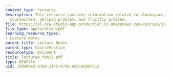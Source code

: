 ```yaml
---
content_type: resource
description: This resource contains information related to sloanspace, namecards,
  courseIntro, dellpaq problem, and fruitfly problem.
file: https://ol-ocw-studio-app-production.s3.amazonaws.com/courses/15-760a-operations-management-spring-2002/1dd40be3878a214547dea92c45807512_lecture4_feb13.pdf
file_type: application/pdf
learning_resource_types:
- Lecture Notes
parent_title: Lecture Notes
parent_type: CourseSection
resourcetype: Document
title: lecture4_feb13.pdf
type: OCWFile
uid: 1dd40be3-878a-2145-47de-a92c45807512
---
```

